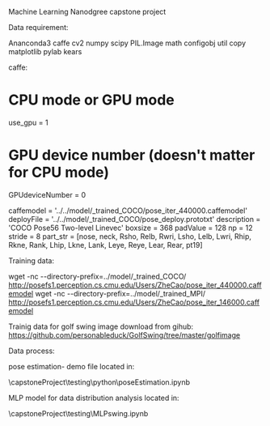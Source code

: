 Machine Learning Nanodgree capstone project

Data requirement:

Ananconda3
caffe
cv2 
numpy 
scipy
PIL.Image
math
configobj
util
copy
matplotlib
pylab 
kears


caffe:

# CPU mode or GPU mode
use_gpu = 1

# GPU device number (doesn't matter for CPU mode)
GPUdeviceNumber = 0

caffemodel = '../../model/_trained_COCO/pose_iter_440000.caffemodel'
deployFile = '../../model/_trained_COCO/pose_deploy.prototxt'
description = 'COCO Pose56 Two-level Linevec'
boxsize = 368
padValue = 128
np = 12
stride = 8
part_str = [nose, neck, Rsho, Relb, Rwri, Lsho, Lelb, Lwri, Rhip, Rkne, Rank, Lhip, Lkne, Lank, Leye, Reye, Lear, Rear, pt19]

Training data:

wget -nc --directory-prefix=../model/_trained_COCO/ 		http://posefs1.perception.cs.cmu.edu/Users/ZheCao/pose_iter_440000.caffemodel
wget -nc --directory-prefix=../model/_trained_MPI/ 		http://posefs1.perception.cs.cmu.edu/Users/ZheCao/pose_iter_146000.caffemodel

Trainig data for golf swing image download from gihub:
https://github.com/personableduck/GolfSwing/tree/master/golfimage

Data process:

pose estimation- demo file located in:

\capstoneProject\testing\python\poseEstimation.ipynb

MLP model for data distribution analysis located in:

\capstoneProject\testing\MLPswing.ipynb

